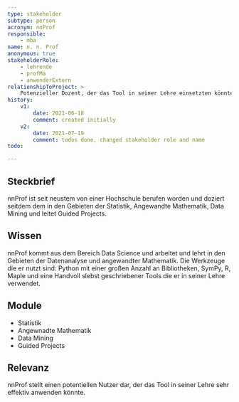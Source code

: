 ```yaml
---
type: stakeholder
subtype: person
acronym: nnProf
responsible:
    - mba
name: n. n. Prof
anonymous: true
stakeholderRole: 
    - lehrende
    - profMa
    - anwenderExtern
relationshipToProject: >
    Potenzieller Dozent, der das Tool in seiner Lehre einsetzten könnte. 
history:
    v1:
        date: 2021-06-18
        comment: created initially
    v2:
        date: 2021-07-19
        comment: todos done, changed stakeholder role and name
todo:

---
```


## Steckbrief
nnProf ist seit neustem von einer Hochschule berufen worden und doziert seitdem dem in den Gebieten der Statistik, 
Angewandte Mathematik, Data Mining und leitet Guided Projects.  

## Wissen

nnProf kommt aus dem Bereich Data Science und arbeitet und lehrt in den Gebieten der Datenanalyse und angewandter 
Mathematik. Die Werkzeuge die er nutzt sind: Python mit einer großen Anzahl an Bibliotheken, SymPy, R, Maple und eine
Handvoll slebst geschriebener Tools die er in seiner Lehre verwendet.

## Module
* Statistik
* Angewnadte Mathematik
* Data Mining 
* Guided Projects

## Relevanz
nnProf stellt einen potentiellen Nutzer dar, der das Tool in seiner Lehre sehr effektiv anwenden könnte. 
